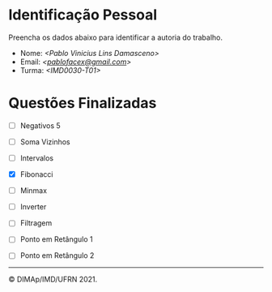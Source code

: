 ﻿# Identificação Pessoal

Preencha os dados abaixo para identificar a autoria do trabalho.

- Nome: *\<Pablo Vinicius Lins Damasceno>*
- Email: *\<pablofacex@gmail.com>*
- Turma: *\<IMD0030-T01>*

# Questões Finalizadas

- [ ] Negativos 5
- [ ] Soma Vizinhos
- [ ] Intervalos
- [x] Fibonacci
- [ ] Minmax
- [ ] Inverter
- [ ] Filtragem
- [ ] Ponto em Retângulo 1
- [ ] Ponto em Retângulo 2


--------
&copy; DIMAp/IMD/UFRN 2021.
